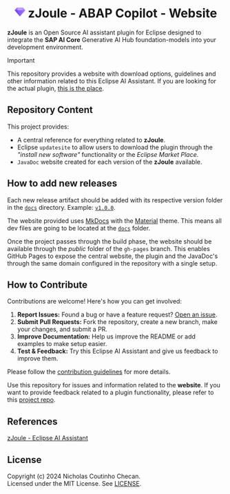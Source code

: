 <h1 align="center">
<img src="docs/assets/zjoule.png" alt="Intro GIF" width="25"/> zJoule - ABAP Copilot - Website
</h1>

**zJoule** is an Open Source AI assistant plugin for Eclipse designed to integrate the **SAP AI Core** Generative AI Hub foundation-models into your development environment.

> [!IMPORTANT]  
> This repository provides a website with download options, guidelines and other information related to this Eclipse AI Assistant. If you are looking for the actual plugin, [this is the place](https://github.com/The-Nefarious-Developer/zjoule).

## Repository Content

This project provides:

- A central reference for everything related to **zJoule**.
- Eclipse `updatesite` to allow users to download the plugin through the *"install new software"* functionality or the *Eclipse Market Place*.
- `JavaDoc` website created for each version of the **zJoule** available.

## How to add new releases

Each new release artifact should be added with its respective version folder in the [`docs`](./docs/) directory. Example: [`v1.0.0`](./docs/v1.0.0/).

The website provided uses [MkDocs](https://www.mkdocs.org) with the [Material](https://squidfunk.github.io/mkdocs-material/) theme. This means all dev files are going to be located at the [`docs`](./docs/) folder.

Once the project passes through the build phase, the website should be available through the *public* folder of the `gh-pages` branch. This enables GitHub Pages to expose the central website, the plugin and the JavaDoc's through the same domain configured in the repository with a single setup.

## How to Contribute

Contributions are welcome! Here's how you can get involved:

1. **Report Issues:** Found a bug or have a feature request? [Open an issue](https://github.com/The-Nefarious-Developer/zjoule-website/issues). <br />
2. **Submit Pull Requests:** Fork the repository, create a new branch, make your changes, and submit a PR. <br />
3. **Improve Documentation:** Help us improve the README or add examples to make setup easier. <br />
4. **Test & Feedback:** Try this Eclipse AI Assistant and give us feedback to improve them.

Please follow the [contribution guidelines](CONTRIBUTING.md) for more details.

Use this repository for issues and information related to the **website**. If you want to provide feedback related to a plugin functionality, please refer to this [project repo](https://github.com/The-Nefarious-Developer/zjoule).

## References

[zJoule - Eclipse AI Assistant](https://github.com/The-Nefarious-Developer/zjoule)

## License
Copyright (c) 2024 Nicholas Coutinho Checan. <br />
Licensed under the MIT License. See [LICENSE](LICENSE).